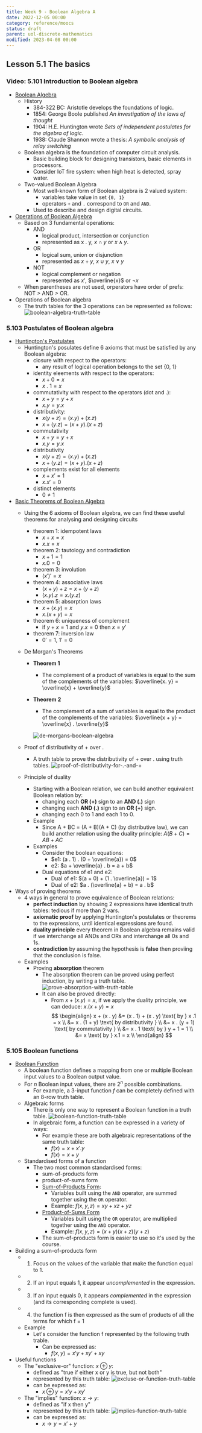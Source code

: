 ```yaml
---
title: Week 9 - Boolean Algebra A
date: 2022-12-05 00:00
category: reference/moocs
status: draft
parent: uol-discrete-mathematics
modified: 2023-04-08 00:00
---
```


## Lesson 5.1 The basics

### Video: 5.101 Introduction to Boolean algebra

* [Boolean Algebra](permanent/boolean-algebra.md)
    * History
        * 384-322 BC: Aristotle develops the foundations of logic.
        * 1854: George Boole published *An investigation of the laws of thought*
        * 1904: H.E. Huntington wrote *Sets of independent postulates for the algebra of logic*.
        * 1938: Claude Shannon wrote a thesis: *A symbolic analysis of relay switching*
    * Boolean algebra is the foundation of computer circuit analysis.
        * Basic building block for designing transistors, basic elements in processors.
        * Consider IoT fire system: when high heat is detected, spray water.
    * Two-valued Boolean Algebra
        * Most well-known form of Boolean algebra is 2 valued system:
            * variables take value in set `{0, 1}`
            * operators `+` and `.` correspond to `OR` and `AND`.
        * Used to describe and design digital circuits.
* [Operations of Boolean Algebra](permanent/operations-of-boolean-algebra.md)
    * Based on 3 fundamental operations:
        * AND
            * logical product, intersection or conjunction
            * represented as x . y, $x \cap y$ or $x \wedge y$.
        * OR
            * logical sum, union or disjunction
            * represented as $x + y$, $x \cup y$, $x \lor y$
        * NOT
            * logical complement or negation
            * represented as $x'$, $\overline{x}$ or $\neg x$
    * When parentheses are not used, orperators have order of prefs: NOT > AND > OR.
* Operations of Boolean algebra
    * The truth tables for the 3 operations can be represented as follows:
     ![boolean-algebra-truth-table](../../../../_media/boolean-algebra-truth-table.png)

### 5.103 Postulates of Boolean algebra

* [Huntington's Postulates](journal/permanent/huntingtons-postulates.md)
    * Huntington's posulates define 6 axioms that must be satisfied by any Boolean algebra:
        * closure with respect to the operators:
            * any result of logical operation belongs to the set {0, 1}
        * identity eleements with respect to the operators:
            * $x + 0 = x$
            * $x \ . \ 1 = x$
        * commutativity with respect to the operators (dot and .):
            * $x + y = y + x$
            * $x . y = y . x$
        * distributivity:
            * $x(y + z) = (x . y) + (x . z)$
            * $x + (y . z) = (x + y) . (x + z)$
        * commutativity
            * $x + y = y + x$
            * $x . y = y. x$
        * distributivity
            * $x(y + z) = (x . y) + (x . z)$
            * $x + (y . z) = (x + y) . (x + z)$
        * complements exist for all elements
            * $x + x' = 1$
            * $x . x' = 0$
        * distinct elements
            * $0 \ne 1$
* [Basic Theorems of Boolean Algebra](permanent/basic-theorems-of-boolean-algebra)
    * Using the 6 axioms of Boolean algebra, we can find these useful theorems for analysing and designing circuits
        * theorem 1: idempotent laws
            * $x + x = x$
            * $x . x = x$
        * theorem 2: tautology and contradiction
            * $x + 1 = 1$
            * $x . 0 = 0$
        * theorem 3: involution
            * $(x')' = x$
        * theorem 4: associative laws
            * $(x + y) +z = x + (y + z)$
            * $(x . y) . z = x . (y . z)$
        * theorem 5: absorption laws
            * $x + (x . y) = x$
            * $x . (x + y) = x$
        * theorem 6: uniqueness of complement
            * if $y + x = 1$ and $y . x = 0$ then $x = y'$
        * theorem 7: inversion law
            * $0' = 1$, $1' = 0$
    * De Morgan's Theorems
        * **Theorem 1**
            * The complement of a product of variables is equal to the sum of the complements of the variables: $\overline{x. y} = \overline{x} + \overline{y}$
        * **Theorem 2**
            * The complement of a sum of variables is equal to the product of the complements of the variables: $\overline{x + y} = \overline{x} . \overline{y}$
            
            ![de-morgans-boolean-algebra](../../../../_media/de-morgans-boolean-algebra.png)
            
    * Proof of distributivity of + over .
        * A truth table to prove the distributivity of + over . using truth tables.
          ![proof-of-distributivity-for-.-and-+](../../../../journal/_media/proof-of-distributivity-for-.-and-+.png)
    * Principle of duality
        * Starting with a Boolean relation, we can build another equivalent Boolean relation by:
            * changing each **OR (+)** sign to an **AND (.)** sign
            * changing each **AND (.)** sign to an **OR (+)** sign.
            * changing each 0 to 1 and each 1 to 0.
        * Example
            * Since A + BC = (A + B)(A + C) (by distributive law), we can build another relation using the duality principle: $A(B + C) = AB + AC$
        * Examples
            * Consider the boolean equations:
                * $e1: (a . 1) . (0 + \overline{a}) = 0$
                * e2: $a + \overline{a} . b = a + b$
            * Dual equations of e1 and e2:
                * Dual of e1: $(a + 0) + (1 . \overline{a}) = 1$
                * Dual of e2: $a . (\overline{a} + b) = a . b$
* Ways of proving theorems
    * 4 ways in general to prove equivalence of Boolean relations:
        * **perfect induction** by showing 2 expressions have identical truth tables: tedious if more than 2 vars.
        * **axiomatic proof** by applying Huntington's postulates or theorems to the expressions, until identical expressions are found.
        * **duality principle** every theorem in Boolean algebra remains valid if we interchange all ANDs and ORs and interchange all 0s and 1s.
        * **contradiction** by assuming the hypothesis is **false** then proviing that the conclusion is false.
    * Examples
        * Proving **absorption** theorem
            * The absorption theorem can be proved using perfect induction, by writing a truth table.
              ![prove-absorption-with-truth-table](../../../../_media/prove-absorption-with-truth-table.png)
            * It can also be proved directly:
                 * From $x + (x . y) = x$, if we apply the duality principle, we can deduce: $x . (x + y) = x$
$$
\begin{align}
x + (x . y) &= (x . 1) + (x . y) \text{ by } x .1 = x \\
&= x . (1 + y) \text{ by distributivity } \\
&= x . (y + 1) \text{ by commutativity } \\
&= x . 1 \text{ by } y + 1 = 1 \\
&= x \text{ by } x.1 = x \\
\end{align}
$$

### 5.105 Boolean functions

* [Boolean Function](permanent/boolean-function.md)
    * A boolean function defines a mapping from one or multiple Boolean input values to a Boolean output value.
    * For $n$ Boolean input values, there are $2^n$ possible combinations.
        * For example, a 3-input function $f$ can be completely defined with an 8-row truth table.
    * Algebraic forms
        * There is only one way to represent a Boolean function in a truth table.
        ![boolean-function-truth-table](../../../../journal/_media/boolean-function-truth-table.png)
        * In algebraic form, a function can be expressed in a variety of ways:
            * For example these are both algebraic representations of the same truth table:
                * $f(x) = x + x' . y$
                * $f(x) = x + y$
    * Standardised forms of a function
        * The two most common standardised forms:
            * sum-of-products form
            * product-of-sums form
            * [Sum-of-Products Form](permanent/sum-of-products-formm.md):
                * Variables built using the `AND` operator, are summed together using the `OR` operator.
                * Example: $f(x, y, z) = xy + xz + yz$
            * [Product-of-Sums Form](permanent/product-of-sums-form.md)
                * Variables built using the `OR` operator, are multiplied together using the `AND` operator.
                * Example: $f(x, y, z) = (x + y)(x + z)(y + z)$
            * The sum-of-products form is easier to use so it's used by the course.
* Building a sum-of-products form
    * 1. Focus on the values of the variable that make the function equal to $1$.
    * 2. If an input equals $1$, it appear *uncomplemented* in the expression.
    * 3. If an input equals 0, it appears *complemented* in the expression (and its corresponding complete is used).
    * 4. the function f is then expressed as the sum of products of all the terms for which f = 1
    * Example
        * Let's consider the function f represented by the following truth trable.
            * Can be expressed as:
                * $f(x, y) = x ' y + xy' + xy$
* Useful functions
    * The "exclusive-or" function: $x \oplus y$:
        * defined as "true if either x or y is true, but not both"
        * represented by this truth table:
                      ![excluse-or-function-truth-table](../../../../_media/excluse-or-function-truth-table.png)
        * can be expressed as:
            * $x \oplus y = x ' y + xy'$
    * The "implies" function: $x \rightarrow y$:
        * defined as "if x then y"
        * represented by this truth table:
                      ![implies-function-truth-table](../../../../_media/implies-function-truth-table.png)
        * can be expressed as:
            * $x \rightarrow y = x' + y$
